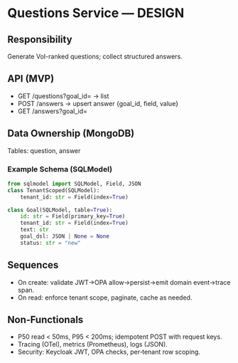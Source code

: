 # Questions Service — DESIGN

## Responsibility
Generate VoI-ranked questions; collect structured answers.

## API (MVP)
- GET /questions?goal_id= -> list
- POST /answers -> upsert answer {goal_id, field, value}
- GET /answers?goal_id=

## Data Ownership (MongoDB)
Tables: question, answer

### Example Schema (SQLModel)
```python
from sqlmodel import SQLModel, Field, JSON
class TenantScoped(SQLModel):
    tenant_id: str = Field(index=True)

class Goal(SQLModel, table=True):
    id: str = Field(primary_key=True)
    tenant_id: str = Field(index=True)
    text: str
    goal_dsl: JSON | None = None
    status: str = "new"
```
## Sequences
- On create: validate JWT→OPA allow→persist→emit domain event→trace span.
- On read: enforce tenant scope, paginate, cache as needed.

## Non‑Functionals
- P50 read < 50ms, P95 < 200ms; idempotent POST with request keys.
- Tracing (OTel), metrics (Prometheus), logs (JSON).
- Security: Keycloak JWT, OPA checks, per‑tenant row scoping.
